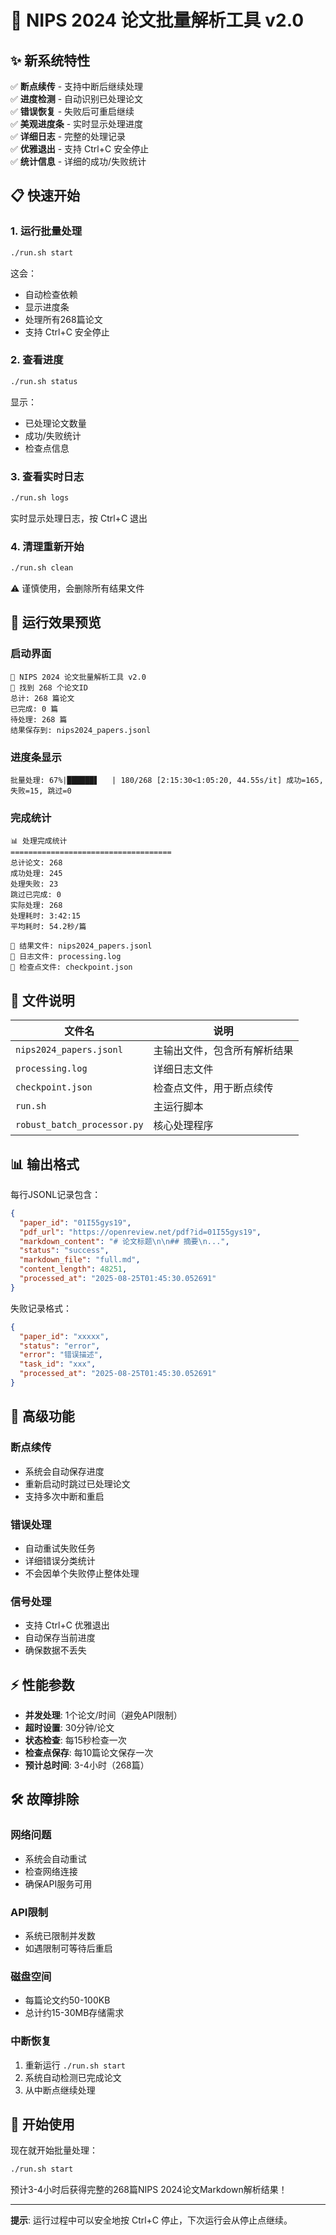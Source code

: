 # 🚀 NIPS 2024 论文批量解析工具 v2.0

## ✨ 新系统特性

✅ **断点续传** - 支持中断后继续处理  
✅ **进度检测** - 自动识别已处理论文  
✅ **错误恢复** - 失败后可重启继续  
✅ **美观进度条** - 实时显示处理进度  
✅ **详细日志** - 完整的处理记录  
✅ **优雅退出** - 支持 Ctrl+C 安全停止  
✅ **统计信息** - 详细的成功/失败统计  

## 📋 快速开始

### 1. 运行批量处理

```bash
./run.sh start
```

这会：
- 自动检查依赖
- 显示进度条
- 处理所有268篇论文
- 支持 Ctrl+C 安全停止

### 2. 查看进度

```bash
./run.sh status
```

显示：
- 已处理论文数量
- 成功/失败统计
- 检查点信息

### 3. 查看实时日志

```bash
./run.sh logs
```

实时显示处理日志，按 Ctrl+C 退出

### 4. 清理重新开始

```bash
./run.sh clean
```

⚠️ 谨慎使用，会删除所有结果文件

## 🎯 运行效果预览

### 启动界面
```
🚀 NIPS 2024 论文批量解析工具 v2.0
📄 找到 268 个论文ID
总计: 268 篇论文
已完成: 0 篇
待处理: 268 篇
结果保存到: nips2024_papers.jsonl
```

### 进度条显示
```
批量处理: 67%|██████▋   | 180/268 [2:15:30<1:05:20, 44.55s/it] 成功=165, 失败=15, 跳过=0
```

### 完成统计
```
📊 处理完成统计
====================================
总计论文: 268
成功处理: 245
处理失败: 23
跳过已完成: 0
实际处理: 268
处理耗时: 3:42:15
平均耗时: 54.2秒/篇

📁 结果文件: nips2024_papers.jsonl
📁 日志文件: processing.log
📁 检查点文件: checkpoint.json
```

## 📁 文件说明

| 文件名 | 说明 |
|--------|------|
| `nips2024_papers.jsonl` | 主输出文件，包含所有解析结果 |
| `processing.log` | 详细日志文件 |
| `checkpoint.json` | 检查点文件，用于断点续传 |
| `run.sh` | 主运行脚本 |
| `robust_batch_processor.py` | 核心处理程序 |

## 📊 输出格式

每行JSONL记录包含：

```json
{
  "paper_id": "01I55gys19",
  "pdf_url": "https://openreview.net/pdf?id=01I55gys19", 
  "markdown_content": "# 论文标题\n\n## 摘要\n...",
  "status": "success",
  "markdown_file": "full.md",
  "content_length": 48251,
  "processed_at": "2025-08-25T01:45:30.052691"
}
```

失败记录格式：
```json
{
  "paper_id": "xxxxx",
  "status": "error",
  "error": "错误描述",
  "task_id": "xxx",
  "processed_at": "2025-08-25T01:45:30.052691"
}
```

## 🔧 高级功能

### 断点续传
- 系统会自动保存进度
- 重新启动时跳过已处理论文
- 支持多次中断和重启

### 错误处理
- 自动重试失败任务
- 详细错误分类统计
- 不会因单个失败停止整体处理

### 信号处理
- 支持 Ctrl+C 优雅退出
- 自动保存当前进度
- 确保数据不丢失

## ⚡ 性能参数

- **并发处理**: 1个论文/时间（避免API限制）
- **超时设置**: 30分钟/论文
- **状态检查**: 每15秒检查一次
- **检查点保存**: 每10篇论文保存一次
- **预计总时间**: 3-4小时（268篇）

## 🛠️ 故障排除

### 网络问题
- 系统会自动重试
- 检查网络连接
- 确保API服务可用

### API限制
- 系统已限制并发数
- 如遇限制可等待后重启

### 磁盘空间
- 每篇论文约50-100KB
- 总计约15-30MB存储需求

### 中断恢复
1. 重新运行 `./run.sh start`
2. 系统自动检测已完成论文
3. 从中断点继续处理

## 🎉 开始使用

现在就开始批量处理：

```bash
./run.sh start
```

预计3-4小时后获得完整的268篇NIPS 2024论文Markdown解析结果！

---

**提示**: 运行过程中可以安全地按 Ctrl+C 停止，下次运行会从停止点继续。